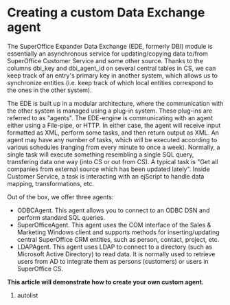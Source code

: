 <properties date="2016-06-24"
SortOrder="1"
/>

Creating a custom Data Exchange agent
==================================================

The SuperOffice Expander Data Exchange (EDE, formerly DBI) module is essentially an asynchronous service for updating/copying data to/from SuperOffice Customer Service and some other source. Thanks to the columns dbi\_key and dbi\_agent\_id on several central tables in CS, we can keep track of an entry's primary key in another system, which allows us to synchronize entities (i.e. keep track of which local entities correspond to the ones in the other system).

The EDE is built up in a modular architecture, where the communication with the other system is managed using a plug-in system. These plug-ins are referred to as "agents". The EDE-engine is communicating with an agent either using a File-pipe, or HTTP. In either case, the agent will receive input formatted as XML, perform some tasks, and then return output as XML. An agent may have any number of tasks, which will be executed according to various schedules (ranging from every minute to once a week). Normally, a single task will execute something resembling a single SQL query, transfering data one way (into CS or out from CS). A typical task is "Get all companies from external source which has been updated lately". Inside Customer Service, a task is interacting with an ejScript to handle data mapping, transformations, etc.

Out of the box, we offer three agents:

* ODBCAgent. This agent allows you to connect to an ODBC DSN and perform standard SQL queries.
* SuperOfficeAgent. This agent uses the COM interface of the Sales & Marketing Windows client and supports methods for inserting/updating central SuperOffice CRM entities, such as person, contact, project, etc.
* LDAPAgent. This agent uses LDAP to connect to a directory (such as Microsoft Active Directory) to read data. It is normally used to retrieve users from AD to integrate them as persons (customers) or users in SuperOffice CS.

**This article will demonstrate how to create your own custom agent.**

1. autolist
